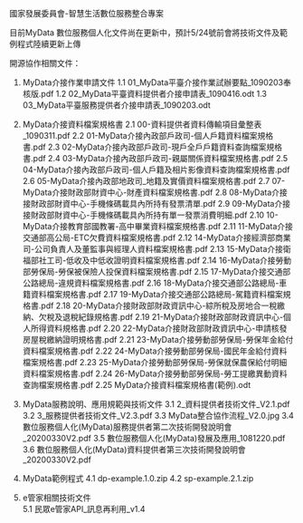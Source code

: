 國家發展委員會-智慧生活數位服務整合專案

目前MyData 數位服務個人化文件尚在更新中，預計5/24號前會將技術文件及範例程式陸續更新上傳

開源協作相關文件：
1. MyData介接作業申請文件
  1.1 01_MyData平臺介接作業試辦要點_1090203奉核版.pdf
  1.2 02_MyData平臺資料提供者介接申請表_1090416.odt
  1.3 03_MyData平臺服務提供者介接申請表_1090203.odt
  
2. MyData介接資料檔案規格書
  2.1 00-資料提供者資料傳輸項目彙整表_1090311.pdf
  2.2 01-MyData介接內政部戶政司-個人戶籍資料檔案規格書.pdf
  2.3 02-MyData介接內政部戶政司-現戶全戶戶籍資料查詢檔案規格書.pdf
  2.4 03-MyData介接內政部戶政司-親屬關係資料檔案規格書.pdf
  2.5 04-MyData介接內政部戶政司-個人戶籍及相片影像資料查詢檔案規格書.pdf
  2.6 05-MyData介接內政部地政司_地籍及實價資料檔案規格書.pdf
  2.7 07-MyData介接財政部財資中心-財產資料檔案規格書.pdf
  2.8 08-MyData介接接財政部財資中心-手機條碼載具內所持有發票清單.pdf
  2.9 09-MyData介接接財政部財資中心-手機條碼載具內所持有單一發票消費明細.pdf
  2.10 10-MyData介接教育部國教署-高中畢業資料檔案規格書.pdf
  2.11 11-MyData介接交通部高公局-ETC欠費資料檔案規格書.pdf
  2.12 14-MyData介接經濟部商業司-公司負責人及董監事與經理人資料檔案規格書.pdf
  2.13 15-MyData介接衛福部社工司-低收及中低收證明資料檔案規格書.pdf
  2.14 16-MyData介接勞動部勞保局-勞保被保險人投保資料檔案規格書.pdf
  2.15 17-MyData介接交通部公路總局-違規資料檔案規格書.pdf
  2.16 18-MyData介接交通部公路總局-車籍資料檔案規格書.pdf
  2.17 19-MyData介接交通部公路總局-駕籍資料檔案規格書.pdf
  2.18 20-MyData介接財政部財政資訊中心-綜所稅及房地合一稅繳納、欠稅及退稅紀錄規格書.pdf
  2.19 21-MyData介接財政部財政資訊中心-個人所得資料規格書.pdf
  2.20 22-MyData介接財政部財政資訊中心-申請核發房屋稅繳納證明規格書.pdf
  2.21 23-MyData介接勞動部勞保局-勞保年金給付資料檔案規格書.pdf
  2.22 24-MyData介接勞動部勞保局-國民年金給付資料檔案規格書.pdf
  2.23 25-MyData介接勞動部勞保局-勞保就保農保給付明細資料檔案規格書.pdf
  2.24 26-MyData介接勞動部勞保局-勞工提繳異動資料查詢檔案規格書.pdf
  2.25 MyData介接資料檔案規格書(範例).odt
  
3. MyData服務說明、應用規範與技術文件
  3.1 2_資料提供者技術文件_V2.1.pdf
  3.2 3_服務提供者技術文件_V2.3.pdf
  3.3 MyData整合協作流程_V2.0.jpg
  3.4 數位服務個人化(MyData)服務提供者第二次技術開發說明會_20200330V2.pdf
  3.5 數位服務個人化(MyData)發展及應用_1081220.pdf
  3.6 數位服務個人化(MyData)資料提供者第三次技術開發說明會_20200330V2.pdf
  
4. MyData範例程式
  4.1 dp-example.1.0.zip
  4.2 sp-example.2.1.zip

5. e管家相關技術文件   
  5.1 民眾e管家API_訊息再利用_v1.4

